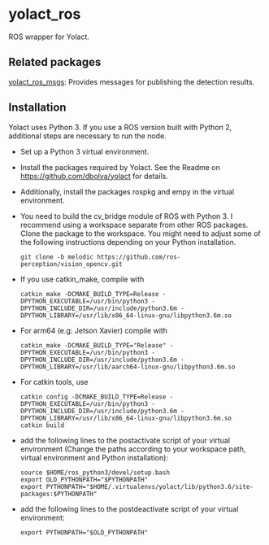 # yolact_ros

ROS wrapper for Yolact.

## Related packages

[yolact_ros_msgs](https://github.com/Eruvae/yolact_ros_msgs): Provides messages for publishing the detection results.

## Installation

Yolact uses Python 3. If you use a ROS version built with Python 2, additional steps are necessary to run the node.

- Set up a Python 3 virtual environment.
- Install the packages required by Yolact. See the Readme on https://github.com/dbolya/yolact for details.
- Additionally, install the packages rospkg and empy in the virtual environment.
- You need to build the cv_bridge module of ROS with Python 3. I recommend using a workspace separate from other ROS packages. Clone the package to the workspace. You might need to adjust some of the following instructions depending on your Python installation.
  ```Shell
  git clone -b melodic https://github.com/ros-perception/vision_opencv.git
  ```
- If you use catkin_make, compile with
  ```Shell
  catkin_make -DCMAKE_BUILD_TYPE=Release -DPYTHON_EXECUTABLE=/usr/bin/python3 -DPYTHON_INCLUDE_DIR=/usr/include/python3.6m -DPYTHON_LIBRARY=/usr/lib/x86_64-linux-gnu/libpython3.6m.so
  ```
- For arm64 (e.g: Jetson Xavier) compile with
  ```Shell
  catkin_make -DCMAKE_BUILD_TYPE="Release" -DPYTHON_EXECUTABLE=/usr/bin/python3 -DPYTHON_INCLUDE_DIR=/usr/include/python3.6m -DPYTHON_LIBRARY=/usr/lib/aarch64-linux-gnu/libpython3.6m.so
  ```

- For catkin tools, use
  ```Shell
  catkin config -DCMAKE_BUILD_TYPE=Release -DPYTHON_EXECUTABLE=/usr/bin/python3 -DPYTHON_INCLUDE_DIR=/usr/include/python3.6m -DPYTHON_LIBRARY=/usr/lib/x86_64-linux-gnu/libpython3.6m.so
  catkin build
  ```
- add the following lines to the postactivate script of your virtual environment (Change the paths according to your workspace path, virtual environment and Python installation):
  ```Shell
  source $HOME/ros_python3/devel/setup.bash
  export OLD_PYTHONPATH="$PYTHONPATH"
  export PYTHONPATH="$HOME/.virtualenvs/yolact/lib/python3.6/site-packages:$PYTHONPATH"
  ```
- add the following lines to the postdeactivate script of your virtual environment:
  ```Shell
  export PYTHONPATH="$OLD_PYTHONPATH"
  ```
